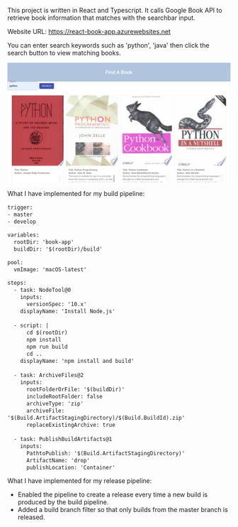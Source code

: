 This project is written in React and Typescript. It calls Google Book API to retrieve book information that matches with the searchbar input.

Website URL: https://react-book-app.azurewebsites.net

You can enter search keywords such as 'python', 'java' then click the search button to view matching books.

![app-demo](https://github.com/yvoxu/React-Search-Book-App/blob/master/app-demo.png)

What I have implemented for my build pipeline:

```
trigger:
- master
- develop
```

```
variables:
  rootDir: 'book-app'
  buildDir: '$(rootDir)/build'
```

```
pool:
  vmImage: 'macOS-latest'
```

```
steps:
  - task: NodeTool@0
    inputs:
      versionSpec: '10.x'
    displayName: 'Install Node.js'

  - script: |
      cd $(rootDir)
      npm install
      npm run build
      cd ..
    displayName: 'npm install and build'

  - task: ArchiveFiles@2
    inputs:
      rootFolderOrFile: '$(buildDir)'
      includeRootFolder: false
      archiveType: 'zip'
      archiveFile: '$(Build.ArtifactStagingDirectory)/$(Build.BuildId).zip'
      replaceExistingArchive: true

  - task: PublishBuildArtifacts@1
    inputs:
      PathtoPublish: '$(Build.ArtifactStagingDirectory)'
      ArtifactName: 'drop'
      publishLocation: 'Container'
```
  

What I have implemented for my release pipeline:
- Enabled the pipeline to create a release every time a new build is produced by the build pipeline. 
- Added a build branch filter so that only builds from the master branch is released.
